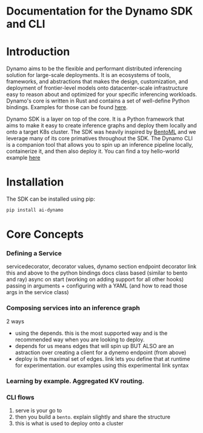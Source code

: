# Documentation for the Dynamo SDK and CLI 

# Introduction 

Dynamo aims to be the flexible and performant distributed inferencing solution for large-scale deployments. It is an ecosystems of tools, frameworks, and abstractions that makes the design, customization, and deployment of frontier-level models onto datacenter-scale infrastructure easy to reason about and optimized for your specific inferencing workloads. Dynamo's core is written in Rust and contains a set of well-define Python bindings. Examples for those can be found [here](../../../../README.md). 

Dynamo SDK is a layer on top of the core. It is a Python framework that aims to make it easy to create inference graphs and deploy them locally and onto a target K8s cluster. The SDK was heavily inspired by [BentoML](https://github.com/bentoml/BentoML) and we leverage many of its core primatives throughout the SDK. The Dynamo CLI is a companion tool that allows you to spin up an inference pipeline locally, containerize it, and then also deploy it. You can find a toy hello-world example [here](../README.md)

# Installation 

The SDK can be installed using pip:

```bash
pip install ai-dynamo
```

# Core Concepts 

### Defining a Service 
servicedecorator, decorator values, dynamo section 
endpoint decorator link this and above to the python bindings docs
class based (similar to bento and ray)
async on start (working on adding support for all other hooks)
passing in arguments + configuring with a YAML (and how to read those args in the service class)

### Composing services into an inference graph
2 ways
- using the depends. this is the most supported way and is the recommended way when you are looking to deploy. 
- depends for us means edges that will spin up BUT ALSO are an astraction over creating a client for a dynemo endpoint (from above)
- deploy is the maximal set of edges. link lets you define that at runtime for experimentation. our examples using this experimental link syntax

### Learning by example. Aggregated KV routing. 

### CLI flows

1. serve is your go to 
2. then you build a `bento`. explain slightly and share the structure 
3. this is what is used to deploy onto a cluster 